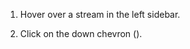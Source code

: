 1. Hover over a stream in the left sidebar.

1. Click on the down chevron (<i class="icon-vector-chevron-down"></i>).
